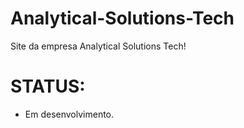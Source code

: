 # Analytical-Solutions-Tech
Site da empresa Analytical Solutions Tech!
# STATUS:
- Em desenvolvimento.
